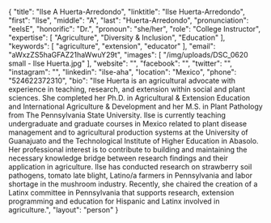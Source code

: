 {
  "title": "Ilse A Huerta-Arredondo",
  "linktitle": "Ilse Huerta-Arredondo",
  "first": "Ilse",
  "middle": "A",
  "last": "Huerta-Arredondo",
  "pronunciation": "eelsE",
  "honorific": "Dr.",
  "pronoun": "she/her",
  "role": "College Instructor",
  "expertise": [
    "Agriculture",
    "Diversity & Inclusion",
    "Education"
  ],
  "keywords": [
    "agriculture",
    "extension",
    "educator"
  ],
  "email": "aWxzZS5haGFAZ21haWwuY29t",
  "images": [
    "/img/uploads/DSC_0620 small - Ilse Huerta.jpg"
  ],
  "website": "",
  "facebook": "",
  "twitter": "",
  "instagram": "",
  "linkedin": "ilse-aha",
  "location": "Mexico",
  "phone": "524622372310",
  "bio": "Ilse Huerta is an agricultural advocate with experience in teaching, research, and extension within social and plant sciences. She completed her Ph.D. in Agricultural & Extension Education and International Agriculture & Development and her M.S. in Plant Pathology from The Pennsylvania State University. Ilse is currently teaching undergraduate and graduate courses in Mexico related to plant disease management and to agricultural production systems at the University of Guanajuato and the Technological Institute of Higher Education in Abasolo. Her professional interest is to contribute to building and maintaining the necessary knowledge bridge between research findings and their application in agriculture. Ilse has conducted research on strawberry soil pathogens, tomato late blight, Latino/a farmers in Pennsylvania and labor shortage in the mushroom industry. Recently, she chaired the creation of a Latinx committee in Pennsylvania that supports research, extension programming and education for Hispanic and Latinx involved in agriculture.",
  "layout": "person"
}
